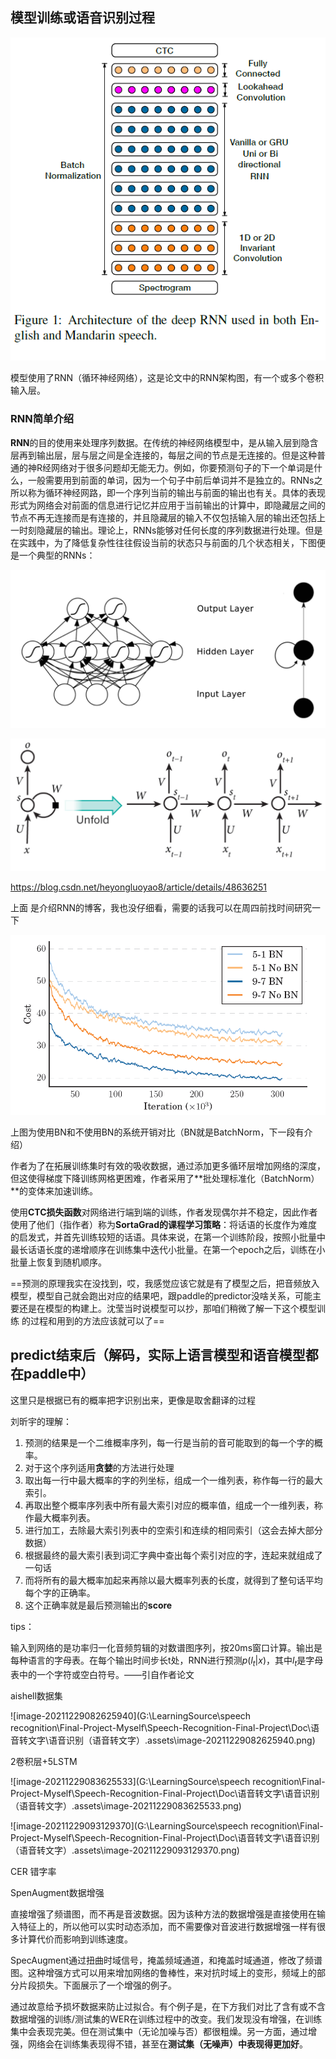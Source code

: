 

## 模型训练或语音识别过程

<img src="img/image-20211228002110247.png" alt="image-20211228002110247" style="zoom:150%;" />

模型使用了RNN（循环神经网络），这是论文中的RNN架构图，有一个或多个卷积输入层。

### RNN简单介绍

​	**RNN**的目的使用来处理序列数据。在传统的神经网络模型中，是从输入层到隐含层再到输出层，层与层之间是全连接的，每层之间的节点是无连接的。但是这种普通的神R经网络对于很多问题却无能无力。例如，你要预测句子的下一个单词是什么，一般需要用到前面的单词，因为一个句子中前后单词并不是独立的。RNNs之所以称为循环神经网路，即一个序列当前的输出与前面的输出也有关。具体的表现形式为网络会对前面的信息进行记忆并应用于当前输出的计算中，即隐藏层之间的节点不再无连接而是有连接的，并且隐藏层的输入不仅包括输入层的输出还包括上一时刻隐藏层的输出。理论上，RNNs能够对任何长度的序列数据进行处理。但是在实践中，为了降低复杂性往往假设当前的状态只与前面的几个状态相关，下图便是一个典型的RNNs：

![image-20211228003025210](img/image-20211228003025210.png)

![image-20211228003033349](img/image-20211228003033349.png)

https://blog.csdn.net/heyongluoyao8/article/details/48636251

上面 是介绍RNN的博客，我也没仔细看，需要的话我可以在周四前找时间研究一下

![image-20211228003640623](img/image-20211228003640623.png)

上图为使用BN和不使用BN的系统开销对比（BN就是BatchNorm，下一段有介绍）

作者为了在拓展训练集时有效的吸收数据，通过添加更多循环层增加网络的深度，但这使得梯度下降训练网格更困难，作者采用了**批处理标准化（BatchNorm）**的变体来加速训练。

使用**CTC损失函数**对网络进行端到端的训练，作者发现偶尔并不稳定，因此作者使用了他们（指作者）称为**SortaGrad的课程学习策略**：将话语的长度作为难度的启发式，并首先训练较短的话语。具体来说，在第一个训练阶段，按照小批量中最长话语长度的递增顺序在训练集中迭代小批量。在第一个epoch之后，训练在小批量上恢复到随机顺序。



==预测的原理我实在没找到，哎，我感觉应该它就是有了模型之后，把音频放入模型，模型自己就会跑出对应的结果吧，跟paddle的predictor没啥关系，可能主要还是在模型的构建上。沈莹当时说模型可以抄，那咱们稍微了解一下这个模型训练 的过程和用到的方法应该就可以了==



## predict结束后（解码，实际上语言模型和语音模型都在paddle中）

这里只是根据已有的概率把字识别出来，更像是取舍翻译的过程

刘昕宇的理解：

1. 预测的结果是一个二维概率序列，每一行是当前的音可能取到的每一个字的概率。
2. 对于这个序列适用**贪婪**的方法进行处理
3. 取出每一行中最大概率的字的列坐标，组成一个一维列表，称作每一行的最大索引。
4. 再取出整个概率序列表中所有最大索引对应的概率值，组成一个一维列表，称作最大概率列表。
5. 进行加工，去除最大索引列表中的空索引和连续的相同索引（这会去掉大部分数据）
6. 根据最终的最大索引表到词汇字典中查出每个索引对应的字，连起来就组成了一句话
7. 而将所有的最大概率加起来再除以最大概率列表的长度，就得到了整句话平均每个字的正确率。
8. 这个正确率就是最后预测输出的**score**



tips：

输入到网络的是功率归一化音频剪辑的对数谱图序列，按20ms窗口计算。输出是每种语言的字母表。在每个输出时间步长t处，RNN进行预测$p(l_t|x)$，其中$l_t$是字母表中的一个字符或空白符号。——引自作者论文



aishell数据集

![image-20211229082625940](G:\LearningSource\speech recognition\Final-Project-Myself\Speech-Recognition-Final-Project\Doc\语音转文字\语音识别（语音转文字）.assets\image-20211229082625940.png)

2卷积层+5LSTM



![image-20211229083625533](G:\LearningSource\speech recognition\Final-Project-Myself\Speech-Recognition-Final-Project\Doc\语音转文字\语音识别（语音转文字）.assets\image-20211229083625533.png)

![image-20211229093129370](G:\LearningSource\speech recognition\Final-Project-Myself\Speech-Recognition-Final-Project\Doc\语音转文字\语音识别（语音转文字）.assets\image-20211229093129370.png)

CER 错字率

SpenAugment数据增强

直接增强了频谱图，而不再是音波数据。因为该种方法的数据增强是直接使用在输入特征上的，所以他可以实时动态添加，而不需要像对音波进行数据增强一样有很多计算代价而影响到训练速度。

SpecAugment通过扭曲时域信号，掩盖频域通道，和掩盖时域通道，修改了频谱图。这种增强方式可以用来增加网络的鲁棒性，来对抗时域上的变形，频域上的部分片段损失。下面展示了一个增强的例子。

通过故意给予损坏数据来防止过拟合。有个例子是，在下方我们对比了含有或不含数据增强的训练/测试集的WER在训练过程中的改变。我们发现没有增强，在训练集中会表现完美。但在测试集中（无论加噪与否）都很粗燥。另一方面，通过增强，网络会在训练集表现得不错，甚至在**测试集（无噪声）中表现得更加好**。























